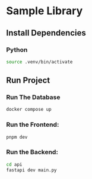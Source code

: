 # Sample Library

## Install Dependencies

### Python
```bash
source .venv/bin/activate
```

## Run Project

### Run The Database
```bash
docker compose up
```

### Run the Frontend:
```bash
pnpm dev
```

### Run the Backend:
```bash
cd api
fastapi dev main.py
```
